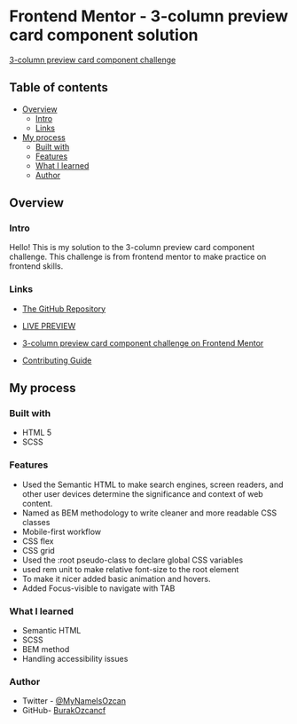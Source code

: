 # Frontend Mentor - 3-column preview card component solution

[3-column preview card component challenge](./design/desktop-preview.jpg)

## Table of contents

- [Overview](#overview)
  - [Intro](#intro)
  - [Links](#links)
- [My process](#my-process)
  - [Built with](#built-with)
  - [Features](#features)
  - [What I learned](#What-I-learned)
  - [Author](#Author)

## Overview

### Intro

Hello! This is my solution to the 3-column preview card component challenge. This challenge is from frontend mentor to make practice on frontend skills.

### Links

- [The GitHub Repository](https://github.com/BurakOzcancf/3-column-preview-card-component-main)

- [LIVE PREVIEW](https://burakozcancf.github.io/3-column-preview-card-component-main/)

- [3-column preview card component challenge on Frontend Mentor](https://www.frontendmentor.io/challenges/3column-preview-card-component-pH92eAR2-)

- [Contributing Guide](https://docs.github.com/en/communities/setting-up-your-project-for-healthy-contributions/setting-guidelines-for-repository-contributors)

## My process

### Built with

- HTML 5
- SCSS

### Features

- Used the Semantic HTML to make search engines, screen readers, and other user devices determine the significance and context of web content.
- Named as BEM methodology to write cleaner and more readable CSS classes
- Mobile-first workflow
- CSS flex
- CSS grid
- Used the :root pseudo-class to declare global CSS variables
- used rem unit to make relative font-size to the root element
- To make it nicer added basic animation and hovers.
- Added Focus-visible to navigate with TAB

### What I learned

- Semantic HTML
- SCSS
- BEM method
- Handling accessibility issues

### Author

- Twitter - [@MyNameIsOzcan](https://twitter.com/MyNameIsOzcan)
- GitHub- [BurakOzcancf](https://github.com/BurakOzcancf)

